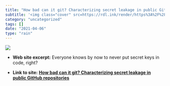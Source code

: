 ```yaml
---
title: "How bad can it git? Characterizing secret leakage in public GitHub repositories"
subtitle: '<img class="cover" src=https://rdl.ink/render/https%3A%2F%2Fblog.acolyer.org%2F2019%2F04%2F08%2Fhow-...'
category: "uncategorized"
tags: []
date: "2021-04-06"
type: "rain"
---
```

<img class="cover" src=https://rdl.ink/render/https%3A%2F%2Fblog.acolyer.org%2F2019%2F04%2F08%2Fhow-bad-can-it-git-characterizing-secret-leakage-in-public-github-repositories%3F-characterizing-secret-leakage-in-public-github-repositories%252F%3D>



* **Web site excerpt:** Everyone knows by now to never put secret keys in code, right?

* **Link to site:** **[How bad can it git? Characterizing secret leakage in public GitHub repositories](https://blog.acolyer.org/2019/04/08/how-bad-can-it-git-characterizing-secret-leakage-in-public-github-repositories?-characterizing-secret-leakage-in-public-github-repositories%2F=)**